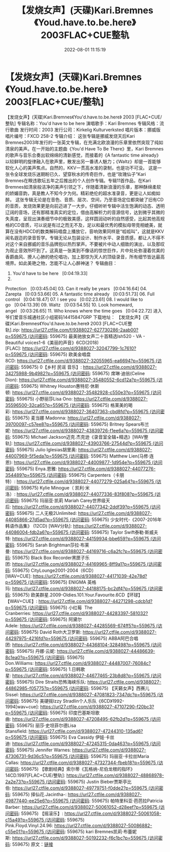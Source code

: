 ﻿---
title: 【发烧女声】(天碟)Kari.Bremnes《Youd.have.to.be.here》2003FLAC+CUE整轨
date: 2022-08-01 11:15:19
categories: 古典音乐、新世纪、纯音雅乐
tags: 纯音雅乐
---
# 【发烧女声】(天碟)Kari.Bremnes《Youd.have.to.be.here》2003[FLAC+CUE/整轨]

【发烧女声】(天碟)Kari.Bremnes《You'd.have.to.be.here》 2003
[FLAC+CUE/整轨]
专辑名称：You'd have to be
here
演唱歌手：Kari Bremnes
专辑风格：流行歌曲
发行时间：2003
发行公司：Kirkelig
Kulturverksted
唱片版本：挪威版
唱片编号：FXCD 258-2
专辑介绍：
这张专辑是挪威发烧天后Kari
Bremnes2003年发行的一张英文专辑，在充满北欧浪漫的乐章里依然突现了纯如清泉的美声。在一开始的主题曲《You'd Have
To Be There》里，Kari Bremnes的歌声与音乐合奏出软绵绵的清新感觉，而接着的《A fantastic time
already》以较鲜明的旋律融入在歌声里，散发出另一番诱人魅力；《Waltz》却是一首能够软化人心的美声焦点。自然的，KKV一贯高水准的录制，也是功不可没。
这是一张令全球发烧乐迷期盼已久、望穿秋水的传奇巨作，也是“玫瑰仙子”Kari
Bremnes在睽违歌坛五年之后推出的个人创作专辑。专辑11首作品，在Kari
Bremnes如清泉般洁净的美声引领之下，伴随着清新浪漫的乐章，那种酥绵柔软的娇媚音韵，真是教人不知今夕为何。精彩绝伦的超水准录音，更是让人如痴如醉。
这张专辑无论是在音色、音质、层次、空间，乃至音场定位都突破了旧有CD的音质，发烧效果更是向前迈进了一大步。仔细听听专辑中活生饱满的动态、透明辽阔的音场，还有那精准真实的定位，借由高解析力的音源信号，达到微乎其微的失真度，呈现出演奏细节中的极致美感，这样圆润动听的自然感受，比起其他高规格的CD音质，可以说是有过之而无不及，足以和最优秀的模拟母带竞相媲美，就算在没有HDCD的数类解码唱盘上播放它，音响效果同样是“呱呱叫”，这就是KKV闻名遐迩的录音哲学。专辑无论从包装设计、制作水平、录音质感，都让人不得不对这个来自挪威的音乐品牌抱以热烈掌声。不要被片中动人细致的演出，以及那叹为观止音效所吓到了。这真是一张美到不像话的惊世巨作，片中处处弥漫着优美的香爵曲风、撩人心肺的绝伦唱功，加上那惊为天人的顶级录音，所有细节皆达最高境界。如此美艳之物，怎能不让人心醉神迷？
专辑曲目：
01. You'd have to be
here   [0:04:19.33]
02.
Protection   [0:03:45.04]
03. Can it really be
years   [0:04:16.64]
04.
Zarepta   [0:03:53.66]
05. A fantastic time
already   [0:03:51.73]
06. Full
control   [0:04:18.47]
07. I see
you   [0:02:23.61]
08. I would like to
go   [0:04:13.39]
09.
Waltz   [0:03:54.55]
10. Look homeward,
angel   [0:03:26.65]
11. Who knows where the
time goes   [0:04:22.72]
进入爷们爱音乐城通社区小组密码14415847GRP
下载地址：
【发烧女声】(天碟)Kari.Bremnes《You'd.have.to.be.here》 2003
[FLAC+CUE整轨].zip: https://url27.ctfile.com/f/9388027-627730286-2aab00?p=559675 (访问密码:
559675)
最美驰放女声二十首精选lsh520 - VA - Beautiful
voices1-6《美丽的声音》6CD(2018)[FLAC]: https://url27.ctfile.com/d/9388027-32047799-1c7610?p=559675 (访问密码:
559675)
欧美金唱盘8CD: https://url27.ctfile.com/d/9388027-32055965-ea6694?p=559675 (访问密码:
559675)
0【乡村 民谣 音乐】: https://url27.ctfile.com/d/9388027-34275988-9b4982?p=559675 (访问密码:
559675)
席琳·迪翁(Celine Dion): https://url27.ctfile.com/d/9388027-35480552-6cd12a?p=559675 (访问密码:
559675)
Whitney Houston惠特尼·休斯顿: https://url27.ctfile.com/d/9388027-35482928-c550e3?p=559675 (访问密码:
559675)
小野丽莎Lisa Ono: https://url27.ctfile.com/d/9388027-35596500-32ca65?p=559675 (访问密码:
559675)
格莱美的喝彩: https://url27.ctfile.com/d/9388027-36407363-cbd8fd?p=559675 (访问密码:
559675)
麦当娜 Madonna: https://url27.ctfile.com/d/9388027-39700097-c57ee8?p=559675 (访问密码:
559675)
Britney Spears布兰妮: https://url27.ctfile.com/d/9388027-43839726-f1ee6a?p=559675 (访问密码:
559675)
Michael
Jackson迈克.杰克逊《录音室全辑+精选》[WAV整轨]: https://url27.ctfile.com/d/9388027-43903766-27544d?p=559675 (访问密码:
559675)
Julio Iglesias胡里奥: https://url27.ctfile.com/d/9388027-44007969-5f5eda?p=559675 (访问密码:
559675)
Matthew Lien(马修·连恩): https://url27.ctfile.com/d/9388027-44009877-1d954e?p=559675 (访问密码:
559675)
Enya.恩雅: https://url27.ctfile.com/d/9388027-44077276-354489?p=559675 (访问密码:
559675)
Carpenters（卡朋特）: https://url27.ctfile.com/d/9388027-44077279-025a64?p=559675 (访问密码:
559675)
Kylie Minogue（ 凯利·米洛）: https://url27.ctfile.com/d/9388027-44077336-83f808?p=559675 (访问密码:
559675)
玛丽亚·凯莉 Mariah Carey世界级天后: https://url27.ctfile.com/d/9388027-44077342-2ddf39?p=559675 (访问密码:
559675)
二人无极2Unlimited: https://url27.ctfile.com/d/9388027-44085866-27d5ad?p=559675 (访问密码:
559675)
少女时代-《2007-2016年韩语作品集》 (12CD) [WAV分轨]: https://url27.ctfile.com/d/9388027-44086004-fdb2a6?p=559675 (访问密码:
559675)
Taylor Swift泰勒·斯威夫特: https://url27.ctfile.com/d/9388027-44159934-bbe659?p=559675 (访问密码:
559675)
Sarah Brightman莎拉·布莱曼: https://url27.ctfile.com/d/9388027-44169716-c6a2fc?p=559675 (访问密码:
559675)
Black Box Recorder黑匣子乐团: https://url27.ctfile.com/d/9388027-44169965-8ff9a1?p=559675 (访问密码:
559675)
CityLounge2001-2004（6CD）[WAV+CUE]: https://url27.ctfile.com/d/9388027-44171039-42e78d?p=559675 (访问密码:
559675)
ENIGMA 英格玛: https://url27.ctfile.com/d/9388027-44188175-bc2df4?p=559675 (访问密码:
559675)
欧美群星.2009-Oldies.101.Your.Favourite.6CD【环球】【WAV+CUE】: https://url27.ctfile.com/d/9388027-44271298-cdcb1d?p=559675 (访问密码:
559675)
小红莓  The
Cranberries: https://url27.ctfile.com/d/9388027-44283397-581032?p=559675 (访问密码:
559675)
阿黛尔 Adele: https://url27.ctfile.com/d/9388027-44285569-674ff5?p=559675 (访问密码:
559675)
David Roth大卫罗斯: https://url27.ctfile.com/d/9388027-44297975-4216fd?p=559675 (访问密码:
559675)
ABBA阿巴合唱团: https://url27.ctfile.com/d/9388027-44368104-328498?p=559675 (访问密码:
559675)
丹娜·云妮: https://url27.ctfile.com/d/9388027-44486639-8c1ea0?p=559675 (访问密码:
559675)
Don.Williams: https://url27.ctfile.com/d/9388027-44487007-76084c?p=559675 (访问密码:
559675)
1.日韩歌星: https://url27.ctfile.com/d/9388027-44677465-23b8d8?p=559675 (访问密码:
559675)
Dire Straits恐怖海峡乐队: https://url27.ctfile.com/d/9388027-44862985-f05775?p=559675 (访问密码:
559675)
【天籁女声】西赛儿Sissel: https://url27.ctfile.com/d/9388027-47081823-7347dc?p=559675 (访问密码:
559675)
美硬摇Izzy
Stradlin个人乐队《6CD》1992-1994[wav+cue]: https://url27.ctfile.com/d/9388027-47107290-f20bc3?p=559675 (访问密码:
559675)
印度巴基斯坦歌曲: https://url27.ctfile.com/d/9388027-47208495-62fb2d?p=559675 (访问密码:
559675)
丽莎·史坦菲尔德Lisa Stansfield: https://url27.ctfile.com/d/9388027-47244310-135ad6?p=559675 (访问密码:
559675)
Eva Cassidy 伊娃·卡丝迪: https://url27.ctfile.com/d/9388027-47245315-0da463?p=559675 (访问密码:
559675)
Jennifer Warnes: https://url27.ctfile.com/d/9388027-47306731-9d36c5?p=559675 (访问密码:
559675)
玛丽亚·卡拉丝Maria Callas: https://url27.ctfile.com/d/9388027-47327344-fbeb18?p=559675 (访问密码:
559675)
【歌剧经典】索尔蒂《瓦格纳-尼伯龙根的指环》14CD.1997[FLAC+CUE/整轨]: https://url27.ctfile.com/d/9388027-48868978-2a2e73?p=559675 (访问密码:
559675)
Justin Bieber贾斯亭比伯: https://url27.ctfile.com/d/9388027-49779751-f0dde2?p=559675 (访问密码:
559675)
择仙花.Jacintha-: https://url27.ctfile.com/d/9388027-49877440-ee25e6?p=559675 (访问密码:
559675)
帕特里科亚·芭芭拉Patricia Barber: https://url27.ctfile.com/d/9388027-50061052-d28eef?p=559675 (访问密码:
559675)
【摇滚乐】: https://url27.ctfile.com/d/9388027-50061058-c15a49?p=559675 (访问密码:
559675)
Pink.Floyd.Vinyl.24.96: https://url27.ctfile.com/d/9388027-50086882-c55e01?p=559675 (访问密码:
559675)
kari Bremnes凯莉·布蕾妮斯: https://url27.ctfile.com/d/9388027-50192232-f6c1bc?p=559675 (访问密码:
559675)
原文：[链接](https://blog.sina.com.cn/s/blog_1647c7e7601030ymq.html)